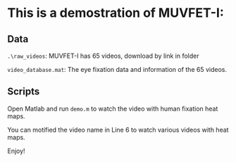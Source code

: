 # This is a demostration of MUVFET-I:

## Data
`.\raw_videos`:  MUVFET-I has 65 videos, download by link in folder

`video_database.mat`: The eye fixation data and information of the 65 videos.

## Scripts

Open Matlab and run `demo.m` to watch the video with human fixation heat maps.

You can motified the video name in Line 6 to watch various videos with heat maps.


Enjoy!
